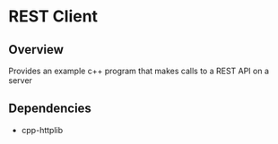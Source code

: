 # REST Client

## Overview
Provides an example c++ program that makes calls to a REST API on a server

## Dependencies
* cpp-httplib
